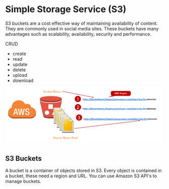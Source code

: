 # Simple Storage Service (S3)

S3 buckets are a cost effective way of maintaining availability of content. They are commonly used in social media sites. These buckets have many advantages such  as scalability, availability, security and performance.

CRUD
- create
- read
- update
- delete
- upload
- download

![Alt text](pics/buckets.PNG "a title")

## S3 Buckets

A bucket is a container of objects stored in S3. Every object is contained in a bucket, these need a region and URL. You can use Amazon S3 API's to manage buckets.